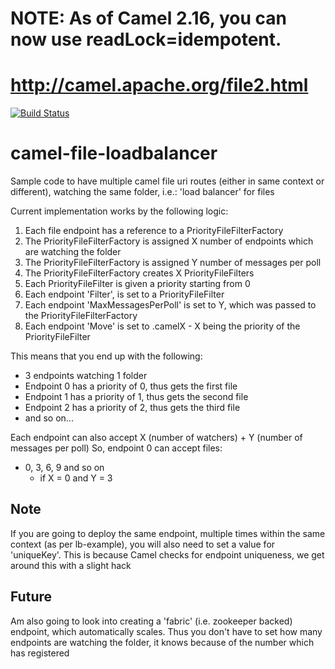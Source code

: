 # NOTE: As of Camel 2.16, you can now use readLock=idempotent.
# http://camel.apache.org/file2.html

[![Build Status](https://travis-ci.org/garethahealy/camel-file-loadbalancer.svg?branch=master)](https://travis-ci.org/garethahealy/camel-file-loadbalancer)

# camel-file-loadbalancer
Sample code to have multiple camel file uri routes (either in same context or different), watching the same folder, i.e.: 'load balancer' for files

Current implementation works by the following logic:

1. Each file endpoint has a reference to a PriorityFileFilterFactory
2. The PriorityFileFilterFactory is assigned X number of endpoints which are watching the folder
3. The PriorityFileFilterFactory is assigned Y number of messages per poll
4. The PriorityFileFilterFactory creates X PriorityFileFilters
5. Each PriorityFileFilter is given a priority starting from 0
6. Each endpoint 'Filter', is set to a PriorityFileFilter
7. Each endpoint 'MaxMessagesPerPoll' is set to Y, which was passed to the PriorityFileFilterFactory
8. Each endpoint 'Move' is set to .camelX - X being the priority of the PriorityFileFilter

This means that you end up with the following:
- 3 endpoints watching 1 folder
- Endpoint 0 has a priority of 0, thus gets the first file
- Endpoint 1 has a priority of 1, thus gets the second file
- Endpoint 2 has a priority of 2, thus gets the third file
- and so on...

Each endpoint can also accept X (number of watchers) + Y (number of messages per poll)
So, endpoint 0 can accept files:
- 0, 3, 6, 9 and so on
  - if X = 0 and Y = 3

## Note
If you are going to deploy the same endpoint, multiple times within the same context (as per lb-example), you will also need to set a value for 'uniqueKey'.
This is because Camel checks for endpoint uniqueness, we get around this with a slight hack

## Future
Am also going to look into creating a 'fabric' (i.e. zookeeper backed) endpoint, which automatically scales.
Thus you don't have to set how many endpoints are watching the folder, it knows because of the number which has registered
